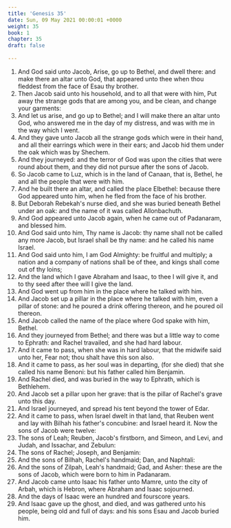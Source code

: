```yaml
---
title: 'Genesis 35'
date: Sun, 09 May 2021 00:00:01 +0000
weight: 35
book: 1
chapter: 35
draft: false
  
---
```


1. And God said unto Jacob, Arise, go up to Bethel, and dwell there: and make there an altar unto God, that appeared unto thee when thou fleddest from the face of Esau thy brother.
2. Then Jacob said unto his household, and to all that were with him, Put away the strange gods that are among you, and be clean, and change your garments:
3. And let us arise, and go up to Bethel; and I will make there an altar unto God, who answered me in the day of my distress, and was with me in the way which I went.
4. And they gave unto Jacob all the strange gods which were in their hand, and all their earrings which were in their ears; and Jacob hid them under the oak which was by Shechem.
5. And they journeyed: and the terror of God was upon the cities that were round about them, and they did not pursue after the sons of Jacob.
6. So Jacob came to Luz, which is in the land of Canaan, that is, Bethel, he and all the people that were with him.
7. And he built there an altar, and called the place Elbethel: because there God appeared unto him, when he fled from the face of his brother.
8. But Deborah Rebekah's nurse died, and she was buried beneath Bethel under an oak: and the name of it was called Allonbachuth.
9. And God appeared unto Jacob again, when he came out of Padanaram, and blessed him.
10. And God said unto him, Thy name is Jacob: thy name shall not be called any more Jacob, but Israel shall be thy name: and he called his name Israel.
11. And God said unto him, I am God Almighty: be fruitful and multiply; a nation and a company of nations shall be of thee, and kings shall come out of thy loins;
12. And the land which I gave Abraham and Isaac, to thee I will give it, and to thy seed after thee will I give the land.
13. And God went up from him in the place where he talked with him.
14. And Jacob set up a pillar in the place where he talked with him, even a pillar of stone: and he poured a drink offering thereon, and he poured oil thereon.
15. And Jacob called the name of the place where God spake with him, Bethel.
16. And they journeyed from Bethel; and there was but a little way to come to Ephrath: and Rachel travailed, and she had hard labour.
17. And it came to pass, when she was in hard labour, that the midwife said unto her, Fear not; thou shalt have this son also.
18. And it came to pass, as her soul was in departing, (for she died) that she called his name Benoni: but his father called him Benjamin.
19. And Rachel died, and was buried in the way to Ephrath, which is Bethlehem.
20. And Jacob set a pillar upon her grave: that is the pillar of Rachel's grave unto this day.
21. And Israel journeyed, and spread his tent beyond the tower of Edar.
22. And it came to pass, when Israel dwelt in that land, that Reuben went and lay with Bilhah his father's concubine: and Israel heard it. Now the sons of Jacob were twelve:
23. The sons of Leah; Reuben, Jacob's firstborn, and Simeon, and Levi, and Judah, and Issachar, and Zebulun:
24. The sons of Rachel; Joseph, and Benjamin:
25. And the sons of Bilhah, Rachel's handmaid; Dan, and Naphtali:
26. And the sons of Zilpah, Leah's handmaid; Gad, and Asher: these are the sons of Jacob, which were born to him in Padanaram.
27. And Jacob came unto Isaac his father unto Mamre, unto the city of Arbah, which is Hebron, where Abraham and Isaac sojourned.
28. And the days of Isaac were an hundred and fourscore years.
29. And Isaac gave up the ghost, and died, and was gathered unto his people, being old and full of days: and his sons Esau and Jacob buried him.
